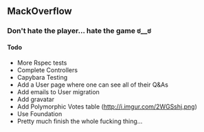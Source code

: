 ## MackOverflow

### Don't hate the player... hate the game ಠ__ಠ

#### Todo
 - More Rspec tests
 - Complete Controllers
 - Capybara Testing
 - Add a User page where one can see all of their Q&As
 - Add emails to User migration
 - Add gravatar
 - Add Polymorphic Votes table (http://i.imgur.com/2WGSshj.png)
 - Use Foundation
 - Pretty much finish the whole fucking thing...
